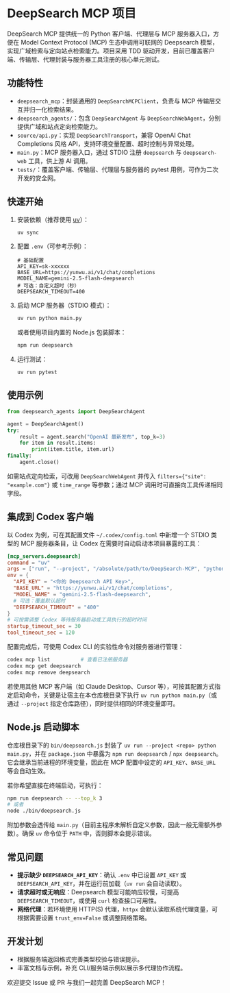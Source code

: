# DeepSearch MCP 项目

DeepSearch MCP 提供统一的 Python 客户端、代理层与 MCP 服务器入口，方便在 Model Context Protocol (MCP) 生态中调用可联网的 Deepsearch 模型，实现广域检索与定向站点检索能力。项目采用 TDD 驱动开发，目前已覆盖客户端、传输层、代理封装与服务器工具注册的核心单元测试。

## 功能特性
- `deepsearch_mcp`：封装通用的 `DeepSearchMCPClient`，负责与 MCP 传输层交互并归一化检索结果。
- `deepsearch_agents/`：包含 `DeepSearchAgent` 与 `DeepSearchWebAgent`，分别提供广域和站点定向检索能力。
- `source/api.py`：实现 `DeepSearchTransport`，兼容 OpenAI Chat Completions 风格 API，支持环境变量配置、超时控制与异常处理。
- `main.py`：MCP 服务器入口，通过 STDIO 注册 `deepsearch` 与 `deepsearch-web` 工具，供上游 AI 调用。
- `tests/`：覆盖客户端、传输层、代理层与服务器的 pytest 用例，可作为二次开发的安全网。

## 快速开始
1. 安装依赖（推荐使用 [uv](https://github.com/astral-sh/uv)）：
   ```bash
   uv sync
   ```
2. 配置 `.env`（可参考示例）：
   ```env
   # 基础配置
   API_KEY=sk-xxxxxx
   BASE_URL=https://yunwu.ai/v1/chat/completions
   MODEL_NAME=gemini-2.5-flash-deepsearch
   # 可选：自定义超时（秒）
   DEEPSEARCH_TIMEOUT=400
   ```
3. 启动 MCP 服务器（STDIO 模式）：
   ```bash
   uv run python main.py
   ```
   或者使用项目内置的 Node.js 包装脚本：
   ```bash
   npm run deepsearch
   ```
4. 运行测试：
   ```bash
   uv run pytest
   ```

## 使用示例
```python
from deepsearch_agents import DeepSearchAgent

agent = DeepSearchAgent()
try:
    result = agent.search("OpenAI 最新发布", top_k=3)
    for item in result.items:
        print(item.title, item.url)
finally:
    agent.close()
```

如需站点定向检索，可改用 `DeepSearchWebAgent` 并传入 `filters={"site": "example.com"}` 或 `time_range` 等参数；通过 MCP 调用时可直接向工具传递相同字段。

## 集成到 Codex 客户端
以 Codex 为例，可在其配置文件 `~/.codex/config.toml` 中新增一个 STDIO 类型的 MCP 服务器条目，让 Codex 在需要时自动启动本项目暴露的工具：

```toml
[mcp_servers.deepsearch]
command = "uv"
args = ["run", "--project", "/absolute/path/to/DeepSearch-MCP", "python", "main.py"]
env = {
  "API_KEY" = "<你的 Deepsearch API Key>",
  "BASE_URL" = "https://yunwu.ai/v1/chat/completions",
  "MODEL_NAME" = "gemini-2.5-flash-deepsearch",
  # 可选：覆盖默认超时
  "DEEPSEARCH_TIMEOUT" = "400"
}
# 可按需调整 Codex 等待服务器启动或工具执行的超时时间
startup_timeout_sec = 30
tool_timeout_sec = 120
```

配置完成后，可使用 Codex CLI 的实验性命令对服务器进行管理：

```bash
codex mcp list          # 查看已注册服务器
codex mcp get deepsearch
codex mcp remove deepsearch
```

若使用其他 MCP 客户端（如 Claude Desktop、Cursor 等），可按其配置方式指定启动命令，关键是让宿主在本仓库根目录下执行 `uv run python main.py`（或通过 `--project` 指定仓库路径），同时提供相同的环境变量即可。

## Node.js 启动脚本
仓库根目录下的 `bin/deepsearch.js` 封装了 `uv run --project <repo> python main.py`，并在 `package.json` 中暴露为 `npm run deepsearch` / `npx deepsearch`。它会继承当前进程的环境变量，因此在 MCP 配置中设定的 `API_KEY`、`BASE_URL` 等会自动生效。

若你希望直接在终端启动，可执行：

```bash
npm run deepsearch -- --top_k 3
# 或者
node ./bin/deepsearch.js
```

附加参数会透传给 `main.py`（目前主程序未解析自定义参数，因此一般无需额外参数）。确保 `uv` 命令位于 `PATH` 中，否则脚本会提示错误。

## 常见问题
- **提示缺少 `DEEPSEARCH_API_KEY`**：确认 `.env` 中已设置 `API_KEY` 或 `DEEPSEARCH_API_KEY`，并在运行前加载（`uv run` 会自动读取）。
- **请求超时或无响应**：Deepsearch 模型可能响应较慢，可提高 `DEEPSEARCH_TIMEOUT`，或使用 `curl` 检查接口可用性。
- **网络代理**：若环境使用 HTTP(S) 代理，`httpx` 会默认读取系统代理变量，可根据需要设置 `trust_env=False` 或调整网络策略。

## 开发计划
- 根据服务端返回格式完善类型校验与错误提示。
- 丰富文档与示例，补充 CLI/服务端示例以展示多代理协作流程。

欢迎提交 Issue 或 PR 与我们一起完善 DeepSearch MCP！
